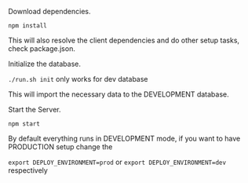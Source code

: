 Download dependencies.

```npm install```

This will also resolve the client dependencies and do other setup tasks, check package.json.

Initialize the database.

```./run.sh init``` only works for dev database

This will import the necessary data to the DEVELOPMENT database.

Start the Server.

```npm start```

By default everything runs in DEVELOPMENT mode, if you want to have PRODUCTION setup change the

```export DEPLOY_ENVIRONMENT=prod``` or ```export DEPLOY_ENVIRONMENT=dev``` respectively
